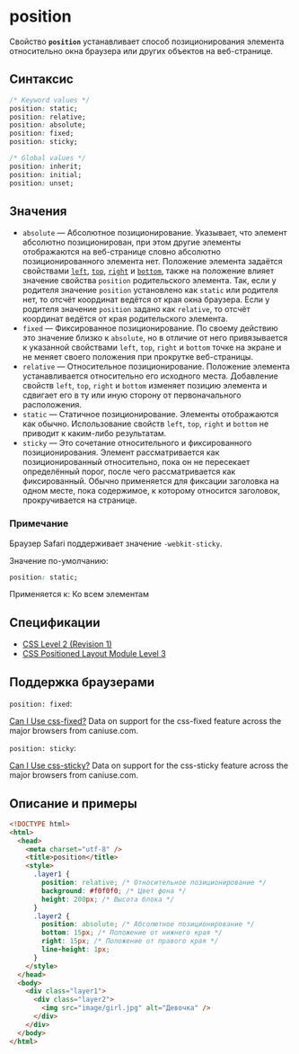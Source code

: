 # position

Свойство **`position`** устанавливает способ позиционирования элемента относительно окна браузера или других объектов на веб-странице.

## Синтаксис

```css
/* Keyword values */
position: static;
position: relative;
position: absolute;
position: fixed;
position: sticky;

/* Global values */
position: inherit;
position: initial;
position: unset;
```

## Значения

- `absolute` — Абсолютное позиционирование. Указывает, что элемент абсолютно позиционирован, при этом другие элементы отображаются на веб-странице словно абсолютно позиционированного элемента нет. Положение элемента задаётся свойствами [`left`](left.md), [`top`](top.md), [`right`](right.md) и [`bottom`](bottom.md), также на положение влияет значение свойства `position` родительского элемента. Так, если у родителя значение `position` установлено как `static` или родителя нет, то отсчёт координат ведётся от края окна браузера. Если у родителя значение `position` задано как `relative`, то отсчёт координат ведётся от края родительского элемента.
- `fixed` — Фиксированное позиционирование. По своему действию это значение близко к `absolute`, но в отличие от него привязывается к указанной свойствами `left`, `top`, `right` и `bottom` точке на экране и не меняет своего положения при прокрутке веб-страницы.
- `relative` — Относительное позиционирование. Положение элемента устанавливается относительно его исходного места. Добавление свойств `left`, `top`, `right` и `bottom` изменяет позицию элемента и сдвигает его в ту или иную сторону от первоначального расположения.
- `static` — Статичное позиционирование. Элементы отображаются как обычно. Использование свойств `left`, `top`, `right` и `bottom` не приводит к каким-либо результатам.
- `sticky` — Это сочетание относительного и фиксированного позиционирования. Элемент рассматривается как позиционированный относительно, пока он не пересекает определённый порог, после чего рассматривается как фиксированный. Обычно применяется для фиксации заголовка на одном месте, пока содержимое, к которому относится заголовок, прокручивается на странице.

### Примечание

Браузер Safari поддерживает значение `-webkit-sticky`.

Значение по-умолчанию:

```css
position: static;
```

Применяется к: Ко всем элементам

## Спецификации

- [CSS Level 2 (Revision 1)](http://www.w3.org/TR/CSS2/visuren.html#propdef-position)
- [CSS Positioned Layout Module Level 3](http://dev.w3.org/csswg/css-position-3/#position-property)

## Поддержка браузерами

`position: fixed`:

<p class="ciu_embed" data-feature="css-fixed" data-periods="future_1,current,past_1,past_2">
  <a href="http://caniuse.com/#feat=css-fixed">Can I Use css-fixed?</a> Data on support for the css-fixed feature across the major browsers from caniuse.com.
</p>

`position: sticky`:

<p class="ciu_embed" data-feature="css-sticky" data-periods="future_1,current,past_1,past_2">
  <a href="http://caniuse.com/#feat=css-sticky">Can I Use css-sticky?</a> Data on support for the css-sticky feature across the major browsers from caniuse.com.
</p>

## Описание и примеры

````html
<!DOCTYPE html>
<html>
  <head>
    <meta charset="utf-8" />
    <title>position</title>
    <style>
      .layer1 {
        position: relative; /* Относительное позиционирование */
        background: #f0f0f0; /* Цвет фона */
        height: 200px; /* Высота блока */
      }
      .layer2 {
        position: absolute; /* Абсолютное позиционирование */
        bottom: 15px; /* Положение от нижнего края */
        right: 15px; /* Положение от правого края */
        line-height: 1px;
      }
    </style>
  </head>
  <body>
    <div class="layer1">
      <div class="layer2">
        <img src="image/girl.jpg" alt="Девочка" />
      </div>
    </div>
  </body>
</html>
````
